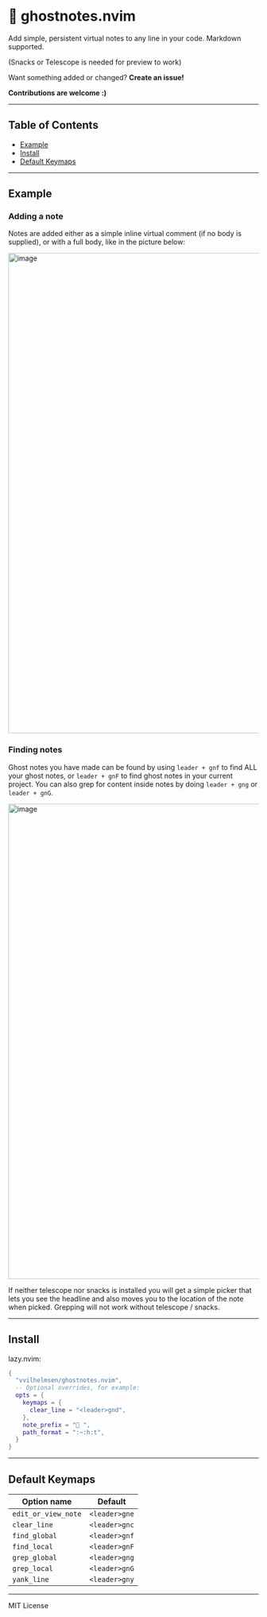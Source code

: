 # 👻 ghostnotes.nvim

Add simple, persistent virtual notes to any line in your code. Markdown supported.

(Snacks or Telescope is needed for preview to work)

Want something added or changed? **Create an issue!**

**Contributions are welcome :)**

---
## Table of Contents

- [Example](#example)
- [Install](#install)
- [Default Keymaps](#default-keymaps)

---

## Example

### Adding a note
Notes are added either as a simple inline virtual comment (if no body is supplied), or with a full body, like in the picture below:

<img width="1162" height="967" alt="image" src="https://github.com/user-attachments/assets/732aef70-3b92-493f-8871-e7380792f31b" />

### Finding notes

Ghost notes you have made can be found by using `leader + gnf` to find ALL your ghost notes, or `leader + gnF` to find ghost notes in your current project. You can also grep for content inside notes by doing `leader + gng` or `leader + gnG`.

<img width="1163" height="957" alt="image" src="https://github.com/user-attachments/assets/7126a2fc-4648-4d20-90f9-622d55f82ccb" />

If neither telescope nor snacks is installed you will get a simple picker that lets you see the headline and also moves you to the location of the note when picked. Grepping will not work without telescope / snacks.

---
## Install

lazy.nvim:

```lua
{
  "vvilhelmsen/ghostnotes.nvim",
  -- Optional overrides, for example:
  opts = {
    keymaps = {
      clear_line = "<leader>gnd",
    },
    note_prefix = "📝 ",
    path_format = ":~:h:t",
  }
}
````
---

## Default Keymaps

| Option name         | Default       |
| ------------------- | ------------- |
| `edit_or_view_note` | `<leader>gne` |
| `clear_line`        | `<leader>gnc` |
| `find_global`       | `<leader>gnf` |
| `find_local`        | `<leader>gnF` |
| `grep_global`       | `<leader>gng` |
| `grep_local`        | `<leader>gnG` |
| `yank_line`         | `<leader>gny` |

---

MIT License
